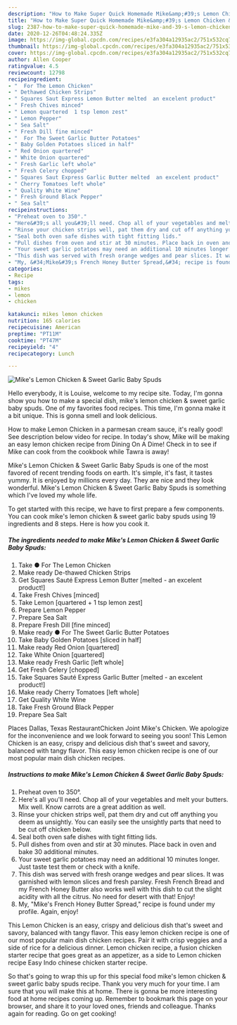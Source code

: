 ```yaml
---
description: "How to Make Super Quick Homemade Mike&amp;#39;s Lemon Chicken &amp;amp; Sweet Garlic Baby Spuds"
title: "How to Make Super Quick Homemade Mike&amp;#39;s Lemon Chicken &amp;amp; Sweet Garlic Baby Spuds"
slug: 2387-how-to-make-super-quick-homemade-mike-and-39-s-lemon-chicken-and-amp-sweet-garlic-baby-spuds
date: 2020-12-26T04:48:24.335Z
image: https://img-global.cpcdn.com/recipes/e3fa304a12935ac2/751x532cq70/mikes-lemon-chicken-sweet-garlic-baby-spuds-recipe-main-photo.jpg
thumbnail: https://img-global.cpcdn.com/recipes/e3fa304a12935ac2/751x532cq70/mikes-lemon-chicken-sweet-garlic-baby-spuds-recipe-main-photo.jpg
cover: https://img-global.cpcdn.com/recipes/e3fa304a12935ac2/751x532cq70/mikes-lemon-chicken-sweet-garlic-baby-spuds-recipe-main-photo.jpg
author: Allen Cooper
ratingvalue: 4.5
reviewcount: 12798
recipeingredient:
- "  For The Lemon Chicken"
- " Dethawed Chicken Strips"
- " Squares Saut Express Lemon Butter melted  an excelent product"
- " Fresh Chives minced"
- " Lemon quartered  1 tsp lemon zest"
- " Lemon Pepper"
- " Sea Salt"
- " Fresh Dill fine minced"
- "  For The Sweet Garlic Butter Potatoes"
- " Baby Golden Potatoes sliced in half"
- " Red Onion quartered"
- " White Onion quartered"
- " Fresh Garlic left whole"
- " Fresh Celery chopped"
- " Squares Saut Express Garlic Butter melted  an excelent product"
- " Cherry Tomatoes left whole"
- " Quality White Wine"
- " Fresh Ground Black Pepper"
- " Sea Salt"
recipeinstructions:
- "Preheat oven to 350°."
- "Here&#39;s all you&#39;ll need. Chop all of your vegetables and melt your butters. Mix well. Know carrots are a great addition as well."
- "Rinse your chicken strips well, pat them dry and cut off anything you deem as unsightly. You can easily see the unsightly parts that need to be cut off chicken below."
- "Seal both oven safe dishes with tight fitting lids."
- "Pull dishes from oven and stir at 30 minutes. Place back in oven and bake 30 additional minutes."
- "Your sweet garlic potatoes may need an additional 10 minutes longer. Just taste test them or check with a knife."
- "This dish was served with fresh orange wedges and pear slices. It was garnished with lemon slices and fresh parsley. Fresh French Bread and my French Honey Butter also works well with this dish to cut the slight acidity with all the citrus. No need for desert with that! Enjoy!"
- "My, &#34;Mike&#39;s French Honey Butter Spread,&#34; recipe is found under my profile. Again, enjoy!"
categories:
- Recipe
tags:
- mikes
- lemon
- chicken

katakunci: mikes lemon chicken 
nutrition: 165 calories
recipecuisine: American
preptime: "PT11M"
cooktime: "PT47M"
recipeyield: "4"
recipecategory: Lunch

---
```



![Mike&#39;s Lemon Chicken &amp; Sweet Garlic Baby Spuds](https://img-global.cpcdn.com/recipes/e3fa304a12935ac2/751x532cq70/mikes-lemon-chicken-sweet-garlic-baby-spuds-recipe-main-photo.jpg)

Hello everybody, it is Louise, welcome to my recipe site. Today, I'm gonna show you how to make a special dish, mike&#39;s lemon chicken &amp; sweet garlic baby spuds. One of my favorites food recipes. This time, I'm gonna make it a bit unique. This is gonna smell and look delicious.

How to make Lemon Chicken in a parmesan cream sauce, it&#39;s really good! See description below video for recipe. In today&#39;s show, Mike will be making an easy lemon chicken recipe from Dining On A Dime! Check in to see if Mike can cook from the cookbook while Tawra is away!

Mike&#39;s Lemon Chicken &amp; Sweet Garlic Baby Spuds is one of the most favored of recent trending foods on earth. It's simple, it's fast, it tastes yummy. It is enjoyed by millions every day. They are nice and they look wonderful. Mike&#39;s Lemon Chicken &amp; Sweet Garlic Baby Spuds is something which I've loved my whole life.


To get started with this recipe, we have to first prepare a few components. You can cook mike&#39;s lemon chicken &amp; sweet garlic baby spuds using 19 ingredients and 8 steps. Here is how you cook it.

<!--inarticleads1-->

##### The ingredients needed to make Mike&#39;s Lemon Chicken &amp; Sweet Garlic Baby Spuds:

1. Take  ● For The Lemon Chicken
1. Make ready  De-thawed Chicken Strips
1. Get  Squares Sauté Express Lemon Butter [melted - an excelent product!]
1. Take  Fresh Chives [minced]
1. Take  Lemon [quartered + 1 tsp lemon zest]
1. Prepare  Lemon Pepper
1. Prepare  Sea Salt
1. Prepare  Fresh Dill [fine minced]
1. Make ready  ● For The Sweet Garlic Butter Potatoes
1. Take  Baby Golden Potatoes [sliced in half]
1. Make ready  Red Onion [quartered]
1. Take  White Onion [quartered]
1. Make ready  Fresh Garlic [left whole]
1. Get  Fresh Celery [chopped]
1. Take  Squares Sauté Express Garlic Butter [melted - an excelent product!]
1. Make ready  Cherry Tomatoes [left whole]
1. Get  Quality White Wine
1. Take  Fresh Ground Black Pepper
1. Prepare  Sea Salt


Places Dallas, Texas RestaurantChicken Joint Mike&#39;s Chicken. We apologize for the inconvenience and we look forward to seeing you soon! This Lemon Chicken is an easy, crispy and delicious dish that&#39;s sweet and savory, balanced with tangy flavor. This easy lemon chicken recipe is one of our most popular main dish chicken recipes. 

<!--inarticleads2-->

##### Instructions to make Mike&#39;s Lemon Chicken &amp; Sweet Garlic Baby Spuds:

1. Preheat oven to 350°.
1. Here&#39;s all you&#39;ll need. Chop all of your vegetables and melt your butters. Mix well. Know carrots are a great addition as well.
1. Rinse your chicken strips well, pat them dry and cut off anything you deem as unsightly. You can easily see the unsightly parts that need to be cut off chicken below.
1. Seal both oven safe dishes with tight fitting lids.
1. Pull dishes from oven and stir at 30 minutes. Place back in oven and bake 30 additional minutes.
1. Your sweet garlic potatoes may need an additional 10 minutes longer. Just taste test them or check with a knife.
1. This dish was served with fresh orange wedges and pear slices. It was garnished with lemon slices and fresh parsley. Fresh French Bread and my French Honey Butter also works well with this dish to cut the slight acidity with all the citrus. No need for desert with that! Enjoy!
1. My, &#34;Mike&#39;s French Honey Butter Spread,&#34; recipe is found under my profile. Again, enjoy!


This Lemon Chicken is an easy, crispy and delicious dish that&#39;s sweet and savory, balanced with tangy flavor. This easy lemon chicken recipe is one of our most popular main dish chicken recipes. Pair it with crisp veggies and a side of rice for a delicious dinner. Lemon chicken recipe, a fusion chicken starter recipe that goes great as an appetizer, as a side to Lemon chicken recipe Easy Indo chinese chicken starter recipe. 

So that's going to wrap this up for this special food mike&#39;s lemon chicken &amp; sweet garlic baby spuds recipe. Thank you very much for your time. I am sure that you will make this at home. There is gonna be more interesting food at home recipes coming up. Remember to bookmark this page on your browser, and share it to your loved ones, friends and colleague. Thanks again for reading. Go on get cooking!
